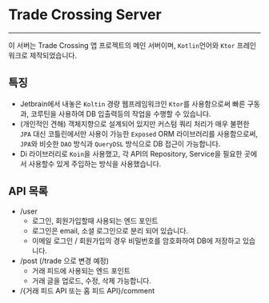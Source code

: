 # Trade Crossing Server

---

이 서버는 Trade Crossing 앱 프로젝트의 메인 서버이며, `Kotlin`언어와 `Ktor` 프레인워크로 제작되었습니다.

## 특징

- Jetbrain에서 내놓은 `Koltin` 경량 웹프레임워크인 `Ktor`를 사용함으로써 빠른 구동과, 코루틴을 사용하여 DB 입출력등의 작업을 수행할 수 있습니다.
- (개인적인 견해) 객체지향으로 설계되어 있지만 커스텀 쿼리 처리가 매우 불편한 `JPA` 대신 코틀린에서만 사용이 가능한 `Exposed` ORM 라이브러리를 사용함으로써, `JPA`와 비슷한 `DAO`
  방식과 `QueryDSL` 방식으로 DB 접근이 가능합니다.
- Di 라이브러리로 `Koin`을 사용했고, 각 API의 Repository, Service을 필요한 곳에서 사용할수 있게 주입하는 방식을 사용했습니다.

## API 목록

- /user
    - 로그인, 회원가입할때 사용되는 엔드 포인트
    - 로그인은 email, 소셜 로그인으로 분리 되어 있습니다.
    - 이메일 로그인 / 회원가입의 경우 비밀번호를 암호화하여 DB에 저장하고 있습니다.
- /post (/trade 으로 변경 예정)
    - 거래 피드에 사용되는 엔드 포인트
    - 거래 글을 업로드, 수정, 삭제 가능합니다.
- /{거래 피드 API 또는 홈 피드 API}/comment